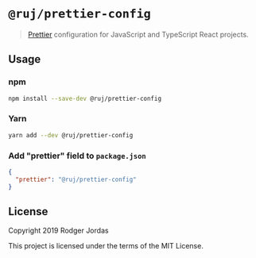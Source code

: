 # `@ruj/prettier-config`

> [Prettier](https://prettier.io) configuration for JavaScript and TypeScript
> React projects.

## Usage

### npm

```bash
npm install --save-dev @ruj/prettier-config
```

### Yarn

```bash
yarn add --dev @ruj/prettier-config
```

### Add "prettier" field to `package.json`

```json
{
  "prettier": "@ruj/prettier-config"
}
```

## License

Copyright 2019 Rodger Jordas

This project is licensed under the terms of the MIT License.
